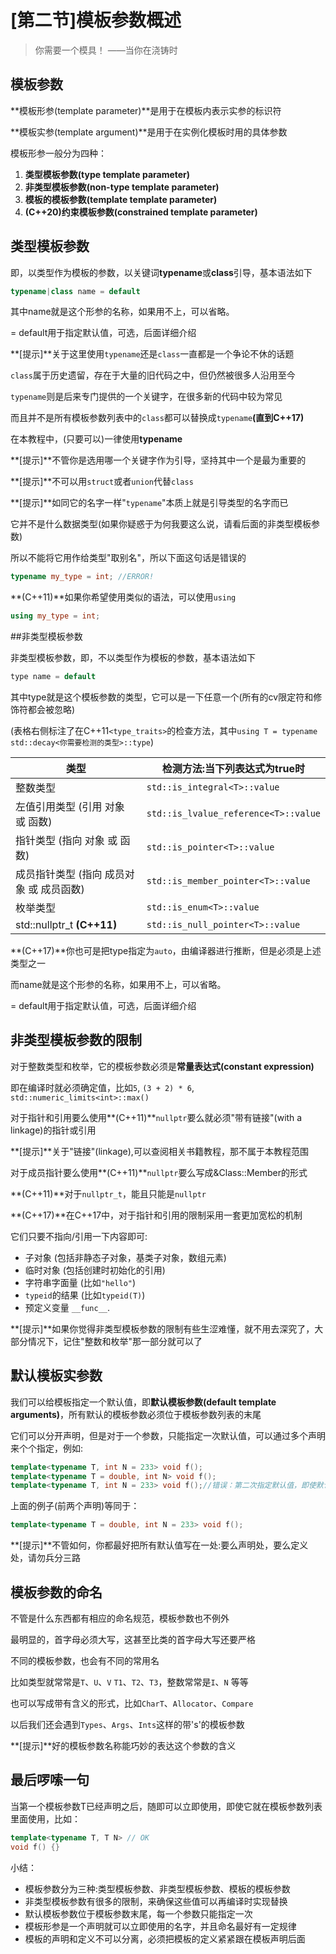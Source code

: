 # [第二节]模板参数概述

>你需要一个模具！ ——当你在浇铸时

## 模板参数

**模板形参(template parameter)**是用于在模板内表示实参的标识符

**模板实参(template argument)**是用于在实例化模板时用的具体参数

模板形参一般分为四种：

1. **类型模板参数(type template parameter)**
2. **非类型模板参数(non-type template parameter)**
3. **模板的模板参数(template template parameter)**
4. **(C++20)约束模板参数(constrained template parameter)**

## 类型模板参数

即，以类型作为模板的参数，以关键词**typename**或**class**引导，基本语法如下 

```C++
typename|class name = default
```

其中name就是这个形参的名称，如果用不上，可以省略。

= default用于指定默认值，可选，后面详细介绍

**[提示]**关于这里使用`typename`还是`class`一直都是一个争论不休的话题

`class`属于历史遗留，存在于大量的旧代码之中，但仍然被很多人沿用至今

`typename`则是后来专门提供的一个关键字，在很多新的代码中较为常见

而且并不是所有模板参数列表中的`class`都可以替换成`typename`**(直到C++17)**

在本教程中，(只要可以)一律使用**typename** 

**[提示]**不管你是选用哪一个关键字作为引导，坚持其中一个是最为重要的 

**[提示]**不可以用`struct`或者`union`代替`class`

**[提示]**如同它的名字一样"`typename`"本质上就是引导类型的名字而已

它并不是什么数据类型(如果你疑惑于为何我要这么说，请看后面的非类型模板参数)

所以不能将它用作给类型"取别名"，所以下面这句话是错误的

```C++
typename my_type = int; //ERROR!
```

**(C++11)**如果你希望使用类似的语法，可以使用`using`

```C++
using my_type = int;
```

##非类型模板参数

非类型模板参数，即，不以类型作为模板的参数，基本语法如下

```C++
type name = default	
```

其中type就是这个模板参数的类型，它可以是一下任意一个(所有的cv限定符和修饰符都会被忽略) 

(表格右侧标注了在C++11`<type_traits>`的检查方法，其中`using T = typename std::decay<你需要检测的类型>::type`)

|类型|检测方法:当下列表达式为true时|
|------|------|
|整数类型|`std::is_integral<T>::value`|
|左值引用类型 (引用 对象 或 函数)|`std::is_lvalue_reference<T>::value`|
|指针类型 (指向 对象 或 函数)|`std::is_pointer<T>::value`|
|成员指针类型 (指向 成员对象 或 成员函数)|`std::is_member_pointer<T>::value`|
|枚举类型|`std::is_enum<T>::value`|
|std::nullptr_t **(C++11)**|`std::is_null_pointer<T>::value`|

**(C++17)**你也可是把type指定为`auto`，由编译器进行推断，但是必须是上述类型之一 

而name就是这个形参的名称，如果用不上，可以省略。

= default用于指定默认值，可选，后面详细介绍 

## 非类型模板参数的限制

对于整数类型和枚举，它的模板参数必须是**常量表达式(constant expression)** 

即在编译时就必须确定值，比如`5`, `(3 + 2) * 6`, `std::numeric_limits<int>::max()`

对于指针和引用要么使用**(C++11)**`nullptr`要么就必须"带有链接"(with a linkage)的指针或引用 

**[提示]**关于"链接"(linkage),可以查阅相关书籍教程，那不属于本教程范围

对于成员指针要么使用**(C++11)**`nullptr`要么写成&Class::Member的形式

**(C++11)**对于`nullptr_t`，能且只能是`nullptr`

**(C++17)**在C++17中，对于指针和引用的限制采用一套更加宽松的机制 

它们只要不指向/引用一下内容即可:

- 子对象 (包括非静态子对象，基类子对象，数组元素)
- 临时对象 (包括创建时初始化的引用)
- 字符串字面量 (比如`"hello"`)
- `typeid`的结果 (比如`typeid(T)`)
- 预定义变量 `__func__`.

**[提示]**如果你觉得非类型模板参数的限制有些生涩难懂，就不用去深究了，大部分情况下，记住"整数和枚举"那一部分就可以了

## 默认模板实参数

我们可以给模板指定一个默认值，即**默认模板参数(default template arguments)**，所有默认的模板参数必须位于模板参数列表的末尾

它们可以分开声明，但是对于一个参数，只能指定一次默认值，可以通过多个声明来个个指定，例如:

```C++
template<typename T, int N = 233> void f();
template<typename T = double, int N> void f();
template<typename T, int N = 233> void f();//错误：第二次指定默认值，即使默认值相同 
```

上面的例子(前两个声明)等同于：

```C++
template<typename T = double, int N = 233> void f();
```

**[提示]**不管如何，你都最好把所有默认值写在一处:要么声明处，要么定义处，请勿兵分三路 

## 模板参数的命名

不管是什么东西都有相应的命名规范，模板参数也不例外

最明显的，首字母必须大写，这甚至比类的首字母大写还要严格

不同的模板参数，也会有不同的常用名

比如类型就常常是`T`、`U`、`V` `T1`、`T2`、`T3`，整数常常是`I`、`N` 等等

也可以写成带有含义的形式，比如`CharT`、`Allocator`、`Compare`

以后我们还会遇到`Types`、`Args`、`Ints`这样的带's'的模板参数

**[提示]**好的模板参数名称能巧妙的表达这个参数的含义

## 最后啰嗦一句

当第一个模板参数T已经声明之后，随即可以立即使用，即使它就在模板参数列表里面使用，比如：

```C++
template<typename T, T N> // OK
void f() {}
```

小结：

- 模板参数分为三种:类型模板参数、非类型模板参数、模板的模板参数 
- 非类型模板参数有很多的限制，来确保这些值可以再编译时实现替换
- 默认模板参数位于模板参数末尾，每一个参数只能指定一次 
- 模板形参是一个声明就可以立即使用的名字，并且命名最好有一定规律
- 模板的声明和定义不可以分离，必须把模板的定义紧紧跟在模板声明后面
